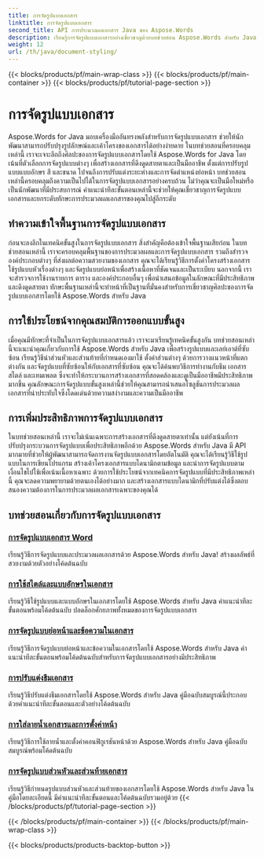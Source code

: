 ```yaml
---
title: การจัดรูปแบบเอกสาร
linktitle: การจัดรูปแบบเอกสาร
second_title: API การประมวลผลเอกสาร Java ของ Aspose.Words
description: เรียนรู้การจัดรูปแบบเอกสารอย่างเชี่ยวชาญด้วยบทช่วยสอน Aspose.Words สำหรับ Java เรียนรู้เทคนิคการจัดรูปแบบขั้นสูงสำหรับเอกสารที่ดึงดูดสายตาและมีประสิทธิภาพ
weight: 12
url: /th/java/document-styling/
---
```


{{< blocks/products/pf/main-wrap-class >}}
{{< blocks/products/pf/main-container >}}
{{< blocks/products/pf/tutorial-page-section >}}

# การจัดรูปแบบเอกสาร


Aspose.Words for Java มอบเครื่องมืออันทรงพลังสำหรับการจัดรูปแบบเอกสาร ช่วยให้นักพัฒนาสามารถปรับปรุงรูปลักษณ์และเค้าโครงของเอกสารได้อย่างง่ายดาย ในบทช่วยสอนที่ครอบคลุมเหล่านี้ เราจะเจาะลึกถึงศิลปะของการจัดรูปแบบเอกสารโดยใช้ Aspose.Words for Java โดยเน้นที่ตัวเลือกการจัดรูปแบบต่างๆ เพื่อสร้างเอกสารที่ดึงดูดสายตาและเป็นมืออาชีพ ตั้งแต่การปรับรูปแบบแบบอักษร สี และขนาด ไปจนถึงการปรับแต่งระยะห่างและการจัดตำแหน่งย่อหน้า บทช่วยสอนเหล่านี้ครอบคลุมถึงความเป็นไปได้ในการจัดรูปแบบเอกสารอย่างครบถ้วน ไม่ว่าคุณจะเป็นมือใหม่หรือเป็นนักพัฒนาที่มีประสบการณ์ คำแนะนำทีละขั้นตอนเหล่านี้จะช่วยให้คุณเชี่ยวชาญการจัดรูปแบบเอกสารและยกระดับทักษะการประมวลผลเอกสารของคุณไปสู่อีกระดับ

## ทำความเข้าใจพื้นฐานการจัดรูปแบบเอกสาร

ก่อนจะลงลึกในเทคนิคขั้นสูงในการจัดรูปแบบเอกสาร สิ่งสำคัญคือต้องเข้าใจพื้นฐานเสียก่อน ในบทช่วยสอนเหล่านี้ เราจะครอบคลุมพื้นฐานของการประมวลผลและการจัดรูปแบบเอกสาร รวมถึงสำรวจองค์ประกอบต่างๆ ที่ส่งผลต่อความสวยงามของเอกสาร คุณจะได้เรียนรู้วิธีการตั้งค่าโครงสร้างเอกสาร ใช้รูปแบบหัวเรื่องต่างๆ และจัดรูปแบบย่อหน้าเพื่อสร้างเนื้อหาที่ชัดเจนและเป็นระเบียบ นอกจากนี้ เราจะสำรวจการใช้งานรายการ ตาราง และองค์ประกอบอื่นๆ เพื่อนำเสนอข้อมูลในลักษณะที่มีประสิทธิภาพและดึงดูดสายตา ทักษะพื้นฐานเหล่านี้จะทำหน้าที่เป็นฐานที่มั่นคงสำหรับการเชี่ยวชาญศิลปะของการจัดรูปแบบเอกสารโดยใช้ Aspose.Words สำหรับ Java

## การใช้ประโยชน์จากคุณสมบัติการออกแบบขั้นสูง

เมื่อคุณมีทักษะที่จำเป็นในการจัดรูปแบบเอกสารแล้ว เราจะมาเรียนรู้เทคนิคขั้นสูงกัน บทช่วยสอนเหล่านี้จะแนะนำคุณเกี่ยวกับการใช้ Aspose.Words สำหรับ Java เพื่อสร้างรูปแบบและเลย์เอาต์ที่ซับซ้อน เรียนรู้วิธีนำส่วนหัวและส่วนท้ายที่กำหนดเองมาใช้ ตั้งค่าส่วนต่างๆ ด้วยการวางแนวหน้าที่แตกต่างกัน และจัดรูปแบบที่ซับซ้อนให้กับเอกสารที่ซับซ้อน คุณจะได้ค้นพบวิธีการทำงานกับธีม เอกสาร สไตล์ และเทมเพลต ซึ่งจะทำให้กระบวนการสร้างเอกสารที่สอดคล้องและดูเป็นมืออาชีพมีประสิทธิภาพมากขึ้น คุณลักษณะการจัดรูปแบบขั้นสูงเหล่านี้ช่วยให้คุณสามารถนำเสนอโซลูชันการประมวลผลเอกสารที่น่าประทับใจซึ่งโดดเด่นด้วยความสง่างามและความเป็นมืออาชีพ

## การเพิ่มประสิทธิภาพการจัดรูปแบบเอกสาร

ในบทช่วยสอนเหล่านี้ เราจะไม่เน้นเฉพาะการสร้างเอกสารที่ดึงดูดสายตาเท่านั้น แต่ยังเน้นที่การปรับปรุงกระบวนการจัดรูปแบบเพื่อประสิทธิภาพอีกด้วย Aspose.Words สำหรับ Java มี API มากมายที่ช่วยให้ผู้พัฒนาสามารถจัดการงานจัดรูปแบบเอกสารโดยอัตโนมัติ คุณจะได้เรียนรู้วิธีใช้รูปแบบในการเขียนโปรแกรม สร้างเค้าโครงเอกสารแบบไดนามิกตามข้อมูล และนำการจัดรูปแบบตามเงื่อนไขไปใช้เพื่อเน้นเนื้อหาเฉพาะ ด้วยการใช้ประโยชน์จากเทคนิคการจัดรูปแบบที่มีประสิทธิภาพเหล่านี้ คุณจะลดความพยายามด้วยตนเองได้อย่างมาก และสร้างเอกสารแบบไดนามิกที่ปรับแต่งได้ซึ่งตอบสนองความต้องการในการประมวลผลเอกสารเฉพาะของคุณได้

## บทช่วยสอนเกี่ยวกับการจัดรูปแบบเอกสาร
### [การจัดรูปแบบเอกสาร Word](./word-document-styling/)
เรียนรู้วิธีการจัดรูปแบบและประมวลผลเอกสารด้วย Aspose.Words สำหรับ Java! สร้างผลลัพธ์ที่สวยงามด้วยตัวอย่างโค้ดต้นฉบับ 
### [การใช้สไตล์และแบบอักษรในเอกสาร](./applying-styles-fonts/)
เรียนรู้วิธีใช้รูปแบบและแบบอักษรในเอกสารโดยใช้ Aspose.Words สำหรับ Java คำแนะนำทีละขั้นตอนพร้อมโค้ดต้นฉบับ ปลดล็อกศักยภาพทั้งหมดของการจัดรูปแบบเอกสาร
### [การจัดรูปแบบย่อหน้าและข้อความในเอกสาร](./styling-paragraphs-text/)
เรียนรู้วิธีการจัดรูปแบบย่อหน้าและข้อความในเอกสารโดยใช้ Aspose.Words สำหรับ Java คำแนะนำทีละขั้นตอนพร้อมโค้ดต้นฉบับสำหรับการจัดรูปแบบเอกสารอย่างมีประสิทธิภาพ
### [การปรับแต่งธีมเอกสาร](./customizing-document-themes/)
เรียนรู้วิธีปรับแต่งธีมเอกสารโดยใช้ Aspose.Words สำหรับ Java คู่มือฉบับสมบูรณ์นี้ประกอบด้วยคำแนะนำทีละขั้นตอนและตัวอย่างโค้ดต้นฉบับ
### [การใส่ลายน้ำเอกสารและการตั้งค่าหน้า](./document-watermarking-page-setup/)
เรียนรู้วิธีการใช้ลายน้ำและตั้งค่าคอนฟิกูเรชันหน้าด้วย Aspose.Words สำหรับ Java คู่มือฉบับสมบูรณ์พร้อมโค้ดต้นฉบับ
### [การจัดรูปแบบส่วนหัวและส่วนท้ายเอกสาร](./document-header-footer-styling/)
เรียนรู้วิธีกำหนดรูปแบบส่วนหัวและส่วนท้ายของเอกสารโดยใช้ Aspose.Words สำหรับ Java ในคู่มือโดยละเอียดนี้ มีคำแนะนำทีละขั้นตอนและโค้ดต้นฉบับรวมอยู่ด้วย
{{< /blocks/products/pf/tutorial-page-section >}}

{{< /blocks/products/pf/main-container >}}
{{< /blocks/products/pf/main-wrap-class >}}

{{< blocks/products/products-backtop-button >}}
